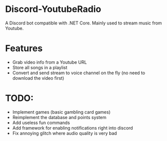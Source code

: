 # Discord-YoutubeRadio
A Discord bot compatible with .NET Core. Mainly used to stream music from Youtube.
# Features
  * Grab video info from a Youtube URL
  * Store all songs in a playlist
  * Convert and send stream to voice channel on the fly (no need to download the video first)
  
# TODO:
 * Implement games (basic gambling card games)
 * Reimplement the database and points system
 * Add useless fun commands
 * Add framework for enabling notifications right into discord
 * Fix annoying glitch where audio quality is very bad
